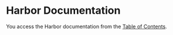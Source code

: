 # Harbor Documentation

You access the Harbor documentation from the [Table of Contents](index.md).
